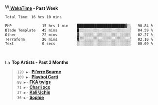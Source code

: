 <img src="https://github.com/dxnter/dxnter/assets/17434202/67b21fa4-d36d-46f9-9dec-f23d976b00ef" alt="WakaTime Logo" width="14" height="18"/><a href="https://wakatime.com/@dxnter" target="_blank"><strong> WakaTime</strong></a><strong> - Past Week</strong>

<!--START_SECTION:waka-->

```txt
Total Time: 16 hrs 10 mins

PHP              15 hrs 1 min    ██████████████████████▓░░   90.84 %
Blade Template   45 mins         █░░░░░░░░░░░░░░░░░░░░░░░░   04.59 %
Other            22 mins         ▓░░░░░░░░░░░░░░░░░░░░░░░░   02.27 %
Terraform        20 mins         ▓░░░░░░░░░░░░░░░░░░░░░░░░   02.10 %
Text             0 secs          ░░░░░░░░░░░░░░░░░░░░░░░░░   00.09 %
```

<!--END_SECTION:waka-->

<br/>

<!--START_LASTFM_ARTISTS:{"period": "3month", "rows": 6}-->
<a href="https://last.fm" target="_blank"><img src="https://user-images.githubusercontent.com/17434202/215290617-e793598d-d7c9-428f-9975-156db1ba89cc.svg" alt="Last.fm Logo" width="18" height="13"/></a> **Top Artists - Past 3 Months**

> `120 ▶️` ∙ **[Pi’erre Bourne](https://www.last.fm/music/Pi%E2%80%99erre+Bourne)**<br/>
> `109 ▶️` ∙ **[Playboi Carti](https://www.last.fm/music/Playboi+Carti)**<br/>
> `88 ▶️` ∙ **[FKA twigs](https://www.last.fm/music/FKA+twigs)**<br/>
> `71 ▶️` ∙ **[Charli xcx](https://www.last.fm/music/Charli+xcx)**<br/>
> `37 ▶️` ∙ **[Kali Uchis](https://www.last.fm/music/Kali+Uchis)**<br/>
> `36 ▶️` ∙ **[Sophie](https://www.last.fm/music/Sophie)**<br/>
<!--END_LASTFM_ARTISTS-->
